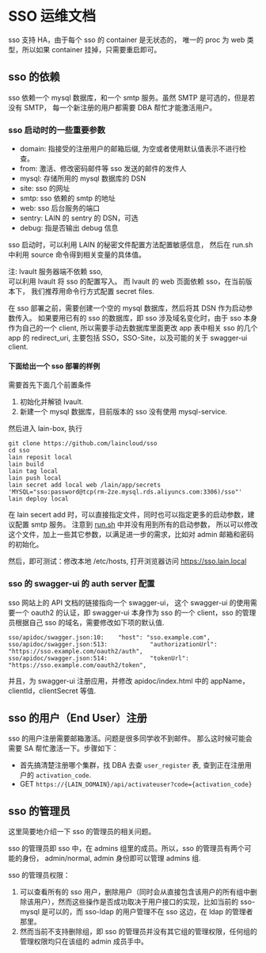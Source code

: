 # SSO 运维文档

sso 支持 HA，由于每个 sso 的 container 是无状态的，
唯一的 proc 为 web 类型，所以如果 container 挂掉，只需要重启即可。 

## sso 的依赖

sso 依赖一个 mysql 数据库，和一个 smtp 服务。虽然 SMTP 是可选的，但是若没有 SMTP，
每一个新注册的用户都需要 DBA 帮忙才能激活用户。

### sso 启动时的一些重要参数

- domain: 指接受的注册用户的邮箱后缀, 为空或者使用默认值表示不进行检查。
- from: 激活、修改密码邮件等 sso 发送的邮件的发件人
- mysql: 存储所用的 mysql 数据库的 DSN
- site: sso 的网址
- smtp: sso 依赖的 smtp 的地址
- web: sso 后台服务的端口
- sentry: LAIN 的 sentry 的 DSN，可选
- debug: 指是否输出 debug 信息

sso 启动时，可以利用 LAIN 的秘密文件配置方法配置敏感信息，
然后在 run.sh 中利用 source 命令得到相关变量的具体值。 

注: lvault 服务器端不依赖 sso,  
可以利用 lvault 将 sso 的配置写入。
而 lvault 的 web 页面依赖 sso，在当前版本下，
我们推荐用命令行方式配置 secret files.

在 sso 部署之前，需要创建一个空的 mysql 数据库，然后将其 DSN 作为启动参数传入。
如果要用已有的 sso 的数据库，即 sso 涉及域名变化时，由于 sso 本身作为自己的一个 client, 所以需要手动去数据库里面更改 app 表中相关 sso 的几个 app 的 redirect_uri, 主要包括
SSO，SSO-Site，以及可能的关于 swagger-ui client.

#### 下面给出一个 sso 部署的样例

需要首先下面几个前置条件
1. 初始化并解锁 lvault.
1. 新建一个 mysql 数据库，目前版本的 sso 没有使用 mysql-service.

然后进入 lain-box, 执行
```
git clone https://github.com/laincloud/sso
cd sso
lain reposit local
lain build
lain tag local
lain push local
lain secret add local web /lain/app/secrets 'MYSQL="sso:password@tcp(rm-2ze.mysql.rds.aliyuncs.com:3306)/sso"'
lain deploy local
```

在 lain secert add 时，可以直接指定文件，同时也可以指定更多的启动参数，建议配置 smtp 服务。
注意到 [run.sh](https://github.com/laincloud/sso/blob/master/run.sh) 中并没有用到所有的启动参数，
所以可以修改这个文件，加上一些其它参数，以满足进一步的需求，比如对 admin 邮箱和密码的初始化。

然后，即可测试：修改本地 /etc/hosts, 打开浏览器访问 https://sso.lain.local

### sso 的 swagger-ui 的 auth server 配置
sso 网站上的 API 文档的链接指向一个 swagger-ui，
这个 swagger-ui 的使用需要一个 oauth2 的认证，即 swagger-ui 本身作为 sso 的一个 client，sso 的管理员根据自己 sso 的域名，需要修改如下项的默认值.

```
sso/apidoc/swagger.json:10:    "host": "sso.example.com",
sso/apidoc/swagger.json:513:            "authorizationUrl": "https://sso.example.com/oauth2/auth",
sso/apidoc/swagger.json:514:            "tokenUrl": "https://sso.example.com/oauth2/token",
```

并且，为 swagger-ui 注册应用，并修改 apidoc/index.html 中的 appName，clientId，clientSecret 等值.

## sso 的用户（End User）注册

sso 的用户注册需要邮箱激活。问题是很多同学收不到邮件。
那么这时候可能会需要 SA 帮忙激活一下。步骤如下：

- 首先搞清楚注册哪个集群，找 DBA 去查 `user_register` 表, 查到正在注册用户的 `activation_code`.
- GET `https://{LAIN_DOMAIN}/api/activateuser?code={activation_code}`

## sso 的管理员

这里简要地介绍一下 sso 的管理员的相关问题。

sso 的管理员即 sso 中，在 admins 组里的成员。所以，sso 的管理员有两个可能的身份，
admin/normal, admin 身份即可以管理 admins 组.

sso 的管理员权限：

1. 可以查看所有的 sso 用户，删除用户（同时会从直接包含该用户的所有组中删除该用户），然而这些操作是否成功取决于用户接口的实现，比如当前的 sso-mysql 是可以的，而 sso-ldap 的用户管理不在 sso 这边，在 ldap 的管理者那里。 
1. 然而当前不支持删除组，即 sso 的管理员并没有其它组的管理权限，任何组的管理权限均只在该组的 admin 成员手中。

